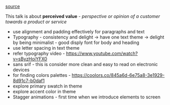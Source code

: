 [source](https://www.youtube.com/watch?v=MIepaf7ks40)

This talk is about **perceived value** - _perspective or opinion of a customer towards a product or service_

- use alignment and padding effectively for paragraphs and text
- Typography - consistency and delight -> have one text theme -> delight by being minimalist - good disply font for body and heading
- use letter spacing in text theme
- refer typography video - https://www.youtube.com/watch?v=sByzHoiYFX0
- sans srif - this is consider more clean and easy to read on electronic devices
- for finding colors palettes - https://coolors.co/845a6d-6e75a8-3e1929-8d91c7-b0daf1
- explore primary swatch in theme 
- explore accent color in theme
- Stagger animations - first time when we introduce elements to screen

